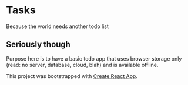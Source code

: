 # Tasks

Because the world needs another todo list

## Seriously though

Purpose here is to have a basic todo app that uses browser storage only (read: no server, database, cloud, blah) and is available offline.

This project was bootstrapped with [Create React App](https://github.com/facebookincubator/create-react-app).
